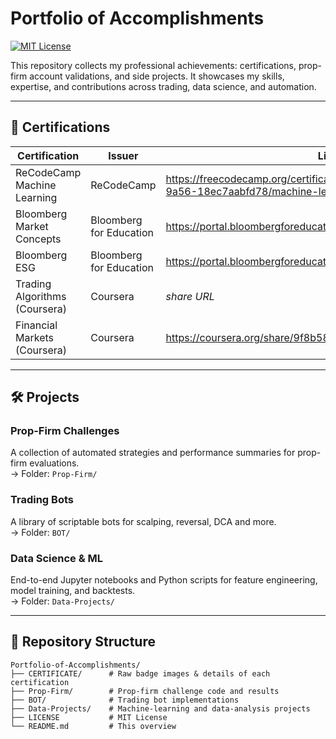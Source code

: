 # Portfolio of Accomplishments

[![MIT License](https://img.shields.io/badge/License-MIT-green.svg)](LICENSE)  

This repository collects my professional achievements: certifications, prop-firm account validations, and side projects. It showcases my skills, expertise, and contributions across trading, data science, and automation.

---

## 📜 Certifications

| Certification                       | Issuer                     | Link                                                                 |
|-------------------------------------|----------------------------|----------------------------------------------------------------------|
| ReCodeCamp Machine Learning         | ReCodeCamp                 |https://freecodecamp.org/certification/fcc0c407fad-fbd8-4332-9a56-18ec7aabfd78/machine-learning-with-python-v7)                                                  |
| Bloomberg Market Concepts           | Bloomberg for Education    | https://portal.bloombergforeducation.com/certificates/ARbZns…        |
| Bloomberg ESG                       | Bloomberg for Education    | https://portal.bloombergforeducation.com/certificates/ddpY5K…        |
| Trading Algorithms (Coursera)       | Coursera                   | *share URL*                                                          |
| Financial Markets (Coursera)        | Coursera                   | https://coursera.org/share/9f8b580ee31a9316c646ca5d9cb7e8bd           |



---

## 🛠 Projects

### Prop-Firm Challenges  
A collection of automated strategies and performance summaries for prop-firm evaluations.  
→ Folder: `Prop-Firm/`

### Trading Bots  
A library of scriptable bots for scalping, reversal, DCA and more.  
→ Folder: `BOT/`

### Data Science & ML  
End-to-end Jupyter notebooks and Python scripts for feature engineering, model training, and backtests.  
→ Folder: `Data-Projects/`

---

## 📂 Repository Structure

```text
Portfolio-of-Accomplishments/
├── CERTIFICATE/      # Raw badge images & details of each certification
├── Prop-Firm/        # Prop-firm challenge code and results
├── BOT/              # Trading bot implementations
├── Data-Projects/    # Machine-learning and data-analysis projects
├── LICENSE           # MIT License
└── README.md         # This overview
